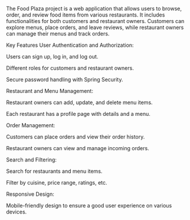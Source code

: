 The Food Plaza project is a web application that allows users to browse, order, and review food items from various restaurants. It includes functionalities for both customers and restaurant owners. Customers can explore menus, place orders, and leave reviews, while restaurant owners can manage their menus and track orders.

Key Features
User Authentication and Authorization:

Users can sign up, log in, and log out.

Different roles for customers and restaurant owners.

Secure password handling with Spring Security.

Restaurant and Menu Management:

Restaurant owners can add, update, and delete menu items.

Each restaurant has a profile page with details and a menu.

Order Management:

Customers can place orders and view their order history.

Restaurant owners can view and manage incoming orders.

Search and Filtering:

Search for restaurants and menu items.

Filter by cuisine, price range, ratings, etc.

Responsive Design:

Mobile-friendly design to ensure a good user experience on various devices.

